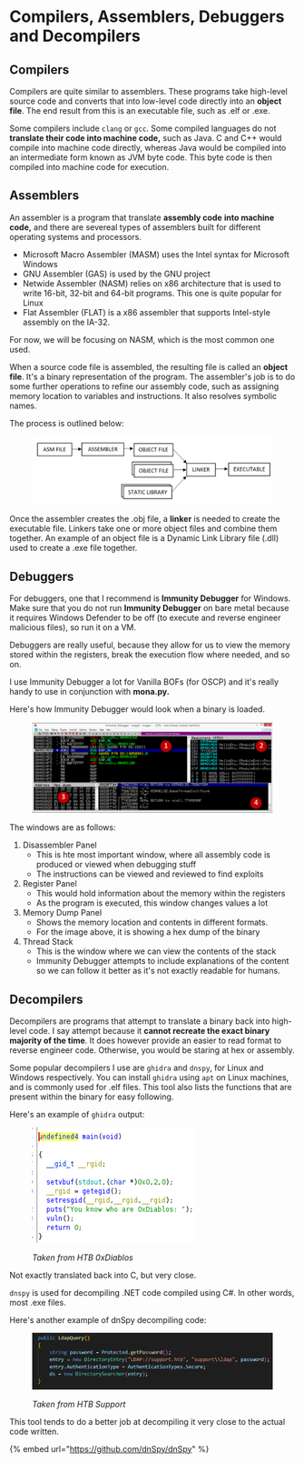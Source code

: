 # Compilers, Assemblers, Debuggers and Decompilers

## Compilers

Compilers are quite similar to assemblers. These programs take high-level source code and converts that into low-level code directly into an **object file**. The end result from this is an executable file, such as .elf or .exe.&#x20;

Some compilers include `clang` or `gcc`. Some compiled languages do not **translate their code into machine code,** such as Java. C and C++ would compile into machine code directly, whereas Java would be compiled into an intermediate form known as JVM byte code. This byte code is then compiled into machine code for execution.

## Assemblers

An assembler is a program that translate **assembly code** **into machine code,** and there are severeal types of assemblers built for different operating systems and processors.

* Microsoft Macro Assembler (MASM) uses the Intel syntax for Microsoft Windows
* GNU Assembler (GAS) is used by the GNU project
* Netwide Assembler (NASM) relies on x86 architecture that is used to write 16-bit, 32-bit and 64-bit programs. This one is quite popular for Linux
* Flat Assembler (FLAT) is a x86 assembler that supports Intel-style assembly on the IA-32.

For now, we will be focusing on NASM, which is the most common one used.

When a source code file is assembled, the resulting file is called an **object file**. It's a binary representation of the program. The assembler's job is to do some further operations to refine our assembly code, such as assigning memory location to variables and instructions. It also resolves symbolic names.

The process is outlined below:

<figure><img src="../../.gitbook/assets/image (6) (5).png" alt=""><figcaption></figcaption></figure>

Once the assembler creates the .obj file, a **linker** is needed to create the executable file. Linkers take one or more object files and combine them together. An example of an object file is a Dynamic Link Library file (.dll) used to create a .exe file together.

## Debuggers

For debuggers, one that I recommend is **Immunity Debugger** for Windows. Make sure that you do not run **Immunity Debugger** on bare metal because it requires Windows Defender to be off (to execute and reverse engineer malicious files), so run it on a VM.

Debuggers are really useful, because they allow for us to view the memory stored within the registers, break the execution flow where needed, and so on.

I use Immunity Debugger a lot for Vanilla BOFs (for OSCP) and it's really handy to use in conjunction with **mona.py.**&#x20;

Here's how Immunity Debugger would look when a binary is loaded.

<figure><img src="../../.gitbook/assets/image (31).png" alt=""><figcaption></figcaption></figure>

The windows are as follows:

1. Disassembler Panel
   * This is hte most important window, where all assembly code is produced or viewed when debugging stuff
   * The instructions can be viewed and reviewed to find exploits
2. Register Panel
   * This would hold information about the memory within the registers
   * As the program is executed, this window changes values a lot
3. Memory Dump Panel
   * Shows the memory location and contents in different formats.
   * For the image above, it is showing a hex dump of the binary
4. Thread Stack
   * This is the window where we can view the contents of the stack
   * Immunity Debugger attempts to include explanations of the content so we can follow it better as it's not exactly readable for humans.

## Decompilers

Decompilers are programs that attempt to translate a binary back into high-level code. I say attempt because it **cannot recreate the exact binary majority of the time**. It does however provide an easier to read format to reverse engineer code. Otherwise, you would be staring at hex or assembly.

Some popular decompilers I use are `ghidra` and `dnspy`, for Linux and Windows respectively. You can install `ghidra` using `apt` on Linux machines, and is commonly used for .elf files. This tool also lists the functions that are present within the binary for easy following.

Here's an example of `ghidra` output:

<figure><img src="../../.gitbook/assets/image (4) (5).png" alt=""><figcaption><p><em>Taken from HTB 0xDiablos</em></p></figcaption></figure>

Not exactly translated back into C, but very close.&#x20;

`dnspy` is used for decompiling .NET code compiled using C#. In other words, most .exe files.&#x20;

Here's another example of dnSpy decompiling code:

<figure><img src="../../.gitbook/assets/image (36).png" alt=""><figcaption><p><em>Taken from HTB Support</em></p></figcaption></figure>

This tool tends to do a better job at decompiling it very close to the actual code written.&#x20;

{% embed url="https://github.com/dnSpy/dnSpy" %}
